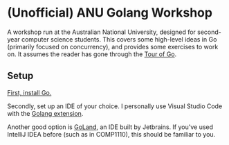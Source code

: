# (Unofficial) ANU Golang Workshop

A workshop run at the Australian National University, designed for second-year computer science students. This covers some high-level ideas in Go (primarily focused on concurrency), and provides some exercises to work on. It assumes the reader has gone through the [Tour of Go](https://tour.golang.org/).

## Setup

[First, install Go.](https://golang.org/doc/install)

Secondly, set up an IDE of your choice. I personally use Visual Studio Code with the [Golang extension](https://code.visualstudio.com/docs/languages/go).

Another good option is [GoLand](https://www.jetbrains.com/go/), an IDE built by Jetbrains. If you've used IntelliJ IDEA before (such as in COMP1110), this should be familiar to you.